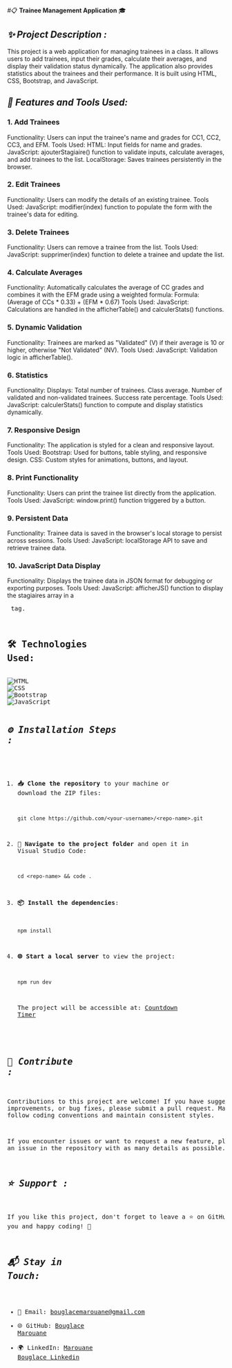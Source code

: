 #📋 **Trainee Management Application** 🎓

## ***✨ Project Description :***
This project is a web application for managing trainees in a class. It allows users to add trainees, input their grades, calculate their averages, and display their validation status dynamically. The application also provides statistics about the trainees and their performance. It is built using HTML, CSS, Bootstrap, and JavaScript.

## ***🔧 Features and Tools Used:***

### ****1. Add Trainees****

Functionality: Users can input the trainee's name and grades for CC1, CC2, CC3, and EFM.
Tools Used:
HTML: Input fields for name and grades.
JavaScript: ajouterStagiaire() function to validate inputs, calculate averages, and add trainees to the list.
LocalStorage: Saves trainees persistently in the browser.

### ****2. Edit Trainees****
Functionality: Users can modify the details of an existing trainee.
Tools Used:
JavaScript: modifier(index) function to populate the form with the trainee's data for editing.

### ****3. Delete Trainees****
Functionality: Users can remove a trainee from the list.
Tools Used:
JavaScript: supprimer(index) function to delete a trainee and update the list.

### ****4. Calculate Averages****
Functionality: Automatically calculates the average of CC grades and combines it with the EFM grade using a weighted formula:
Formula: (Average of CCs * 0.33) + (EFM * 0.67)
Tools Used:
JavaScript: Calculations are handled in the afficherTable() and calculerStats() functions.

### ****5. Dynamic Validation****
Functionality: Trainees are marked as "Validated" (V) if their average is 10 or higher, otherwise "Not Validated" (NV).
Tools Used:
JavaScript: Validation logic in afficherTable().

### ****6. Statistics****
Functionality: Displays:
Total number of trainees.
Class average.
Number of validated and non-validated trainees.
Success rate percentage.
Tools Used:
JavaScript: calculerStats() function to compute and display statistics dynamically.

### ****7. Responsive Design****
Functionality: The application is styled for a clean and responsive layout.
Tools Used:
Bootstrap: Used for buttons, table styling, and responsive design.
CSS: Custom styles for animations, buttons, and layout.

### ****8. Print Functionality****
Functionality: Users can print the trainee list directly from the application.
Tools Used:
JavaScript: window.print() function triggered by a button.

### ****9. Persistent Data****
Functionality: Trainee data is saved in the browser's local storage to persist across sessions.
Tools Used:
JavaScript: localStorage API to save and retrieve trainee data.
### ****10. JavaScript Data Display****
Functionality: Displays the trainee data in JSON format for debugging or exporting purposes.
Tools Used:
JavaScript: afficherJS() function to display the stagiaires array in a <pre> tag.

## **🛠️ Technologies Used:**

<img alt="HTML" src="https://img.shields.io/badge/HTML-5-orange?logo=html5&amp;logoColor=white">
<img alt="CSS" src="https://img.shields.io/badge/CSS-3-blue?logo=css3&amp;logoColor=white">
<img alt="Bootstrap" src="https://img.shields.io/badge/Bootstrap-5-red?logo=Bootstrap&amp;logoColor=white">
<img alt="JavaScript" src="https://img.shields.io/badge/JavaScript-ES6-green?logo=javascript&amp;logoColor=white">

## ***⚙️ Installation Steps :***

1. **📥 Clone the repository** to your machine or download the ZIP files:
   ```
   git clone https://github.com/<your-username>/<repo-name>.git
   ```
2. **📂 Navigate to the project folder** and open it in Visual Studio Code:
   ```
   cd <repo-name> && code .
   ```

3. **📦 Install the dependencies**:
   ```
   npm install
   ```

4. **🌐 Start a local server** to view the project:
   ```
   npm run dev
   ```
   The project will be accessible at: [Countdown Timer](https://bouglacemarouane.github.io/COUNT-DOWN-TIMER/)

## ***🤝 Contribute :***

Contributions to this project are welcome! If you have suggestions, improvements, or bug fixes, please submit a pull request. Make sure to follow coding conventions and maintain consistent styles.

If you encounter issues or want to request a new feature, please open an issue in the repository with as many details as possible.

## ***⭐ Support :***

If you like this project, don't forget to leave a ⭐ on GitHub. Thank you and happy coding! 🚀

## ***📬 Stay in Touch:***

- 📧 Email: bouglacemarouane@gmail.com  
- 🌐 GitHub: [Bouglace Marouane](https://github.com/BouglaceMarouane)
- 🌍 LinkedIn: [Marouane Bouglace Linkedin](https://www.linkedin.com/in/marouane-bouglace-68b17333b/)
